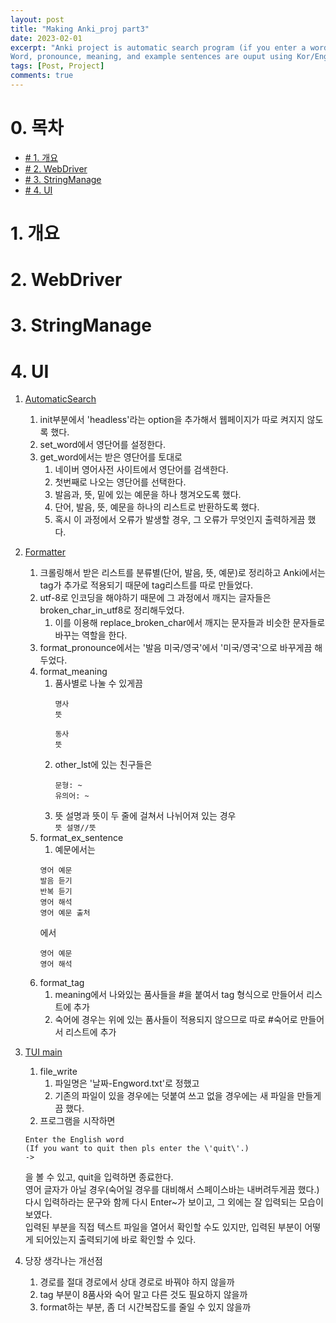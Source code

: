 ```yaml
---
layout: post
title: "Making Anki_proj part3"
date: 2023-02-01
excerpt: "Anki project is automatic search program (if you enter a word)
Word, pronounce, meaning, and example sentences are ouput using Kor/Eng Dictionary(from naver)."
tags: [Post, Project]
comments: true
---
```


# 0. 목차
* [# 1. 개요](#1-개요)
* [# 2. WebDriver](#2-webdriver)
* [# 3. StringManage](#3-stringmanage)
* [# 4. UI](#4-ui)

# 1. 개요

# 2. WebDriver
# 3. StringManage
# 4. UI
1. [AutomaticSearch](https://github.com/jenych0314/Python/blob/af007d0568f6dc1541eccf60d3f3da4b737b2b91/Anki_proj/automatic_search.py)
    1. init부분에서 'headless'라는 option을 추가해서 웹페이지가 따로 켜지지 않도록 했다.
    2. set_word에서 영단어를 설정한다.
    3. get_word에서는 받은 영단어를 토대로
        1. 네이버 영어사전 사이트에서 영단어를 검색한다.
        2. 첫번째로 나오는 영단어를 선택한다.
        3. 발음과, 뜻, 밑에 있는 예문을 하나 챙겨오도록 했다.
        4. 단어, 발음, 뜻, 예문을 하나의 리스트로 반환하도록 했다.
        5. 혹시 이 과정에서 오류가 발생할 경우, 그 오류가 무엇인지 출력하게끔 했다.
2. [Formatter](https://github.com/jenych0314/Python/blob/af007d0568f6dc1541eccf60d3f3da4b737b2b91/Anki_proj/string_format.py)
    1. 크롤링해서 받은 리스트를 분류별(단어, 발음, 뜻, 예문)로 정리하고 Anki에서는 tag가 추가로 적용되기 때문에 tag리스트를 따로 만들었다.
    2. utf-8로 인코딩을 해야하기 때문에 그 과정에서 깨지는 글자들은 broken_char_in_utf8로 정리해두었다.
        1. 이를 이용해 replace_broken_char에서 깨지는 문자들과 비슷한 문자들로 바꾸는 역할을 한다.
    3. format_pronounce에서는 '발음 미국/영국'에서 '미국/영국'으로 바꾸게끔 해두었다.
    4. format_meaning
        1. 품사별로 나눌 수 있게끔
            ```
            명사
            뜻

            동사
            뜻
            ```
        2. other_lst에 있는 친구들은
            ```
            문형: ~
            유의어: ~
            ```
        3. 뜻 설명과 뜻이 두 줄에 걸쳐서 나뉘어져 있는 경우  
        `뜻 설명//뜻`
    5. format_ex_sentence
        1. 예문에서는
        ```
        영어 예문
        발음 듣기
        반복 듣기
        영어 해석
        영어 예문 출처
        ```
        에서
        ```
        영어 예문
        영어 해석
        ```
    6. format_tag
        1. meaning에서 나와있는 품사들을 #을 붙여서 tag 형식으로 만들어서 리스트에 추가
        2. 숙어에 경우는 위에 있는 품사들이 적용되지 않으므로 따로 #숙어로 만들어서 리스트에 추가
3. [TUI main](https://github.com/jenych0314/Python/blob/af007d0568f6dc1541eccf60d3f3da4b737b2b91/Anki_proj/Anki_Proj_TUI.py)
    1. file_write
        1. 파일명은 '날짜-Engword.txt'로 정했고
        2. 기존의 파일이 있을 경우에는 덧붙여 쓰고 없을 경우에는 새 파일을 만들게끔 했다.
    2. 프로그램을 시작하면
    ```
    Enter the English word
    (If you want to quit then pls enter the \'quit\'.)
    -> 
    ```
    을 볼 수 있고, quit을 입력하면 종료한다.  
    영어 글자가 아닐 경우(숙어일 경우를 대비해서 스페이스바는 내버려두게끔 했다.) 다시 입력하라는 문구와 함께 다시 Enter~가 보이고, 그 외에는 잘 입력되는 모습이 보였다.  
    입력된 부분을 직접 텍스트 파일을 열어서 확인할 수도 있지만, 입력된 부분이 어떻게 되어있는지 출력되기에 바로 확인할 수 있다.  

4. 당장 생각나는 개선점
    1. 경로를 절대 경로에서 상대 경로로 바꿔야 하지 않을까
    2. tag 부분이 8품사와 숙어 말고 다른 것도 필요하지 않을까
    3. format하는 부분, 좀 더 시간복잡도를 줄일 수 있지 않을까